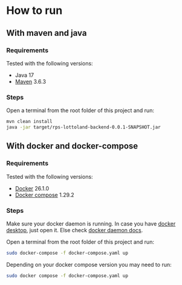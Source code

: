 # How to run

## With maven and java

### Requirements

Tested with the following versions:

- Java 17
- [Maven](https://maven.apache.org/install.html) 3.6.3

### Steps

Open a terminal from the root folder of this project and run:

```bash
mvn clean install
java -jar target/rps-lottoland-backend-0.0.1-SNAPSHOT.jar

```

## With docker and docker-compose

### Requirements

Tested with the following versions:

- [Docker](https://www.docker.com/get-started) 26.1.0
- [Docker compose](https://docs.docker.com/compose/) 1.29.2

### Steps

Make sure your docker daemon is running. In case you have [docker desktop](https://www.docker.com/products/docker-desktop/), just open it. Else check [docker daemon docs](https://docs.docker.com/config/daemon/start/).

Open a terminal from the root folder of this project and run:

```bash
sudo docker-compose -f docker-compose.yaml up
```

Depending on your docker compose version you may need to run:

```bash
sudo docker compose -f docker-compose.yaml up
```